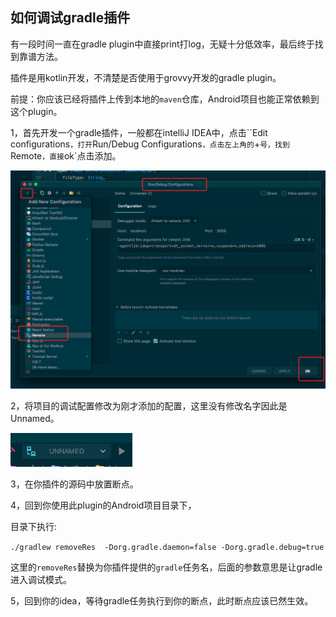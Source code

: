 ## 如何调试gradle插件

有一段时间一直在gradle plugin中直接print打log，无疑十分低效率，最后终于找到靠谱方法。

插件是用kotlin开发，不清楚是否使用于grovvy开发的gradle plugin。



前提：你应该已经将插件上传到本地的`maven`仓库，Android项目也能正常依赖到这个plugin。



1，首先开发一个gradle插件，一般都在intelliJ IDEA中，点击``Edit configurations`，打开`Run/Debug Configurations`，点击左上角的`+`号，找到`Remote`，直接`ok`点击添加。

![](https://github.com/TangHuaiZhe/tanghuaizhe.github.io/blob/master/assets/image-20190813160721674.png)

2，将项目的调试配置修改为刚才添加的配置，这里没有修改名字因此是Unnamed。

![](https://github.com/TangHuaiZhe/tanghuaizhe.github.io/blob/master/assets/WX20190813-160810.png)



3，在你插件的源码中放置断点。

4，回到你使用此plugin的Android项目目录下，

目录下执行:

`./gradlew removeRes  -Dorg.gradle.daemon=false -Dorg.gradle.debug=true`

这里的`removeRes`替换为你插件提供的`gradle`任务名，后面的参数意思是让gradle进入调试模式。



5，回到你的idea，等待gradle任务执行到你的断点，此时断点应该已然生效。


